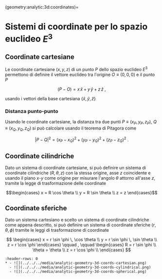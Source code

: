 (geometry:analytic:3d:coordinates)=
# Sistemi di coordinate per lo spazio euclideo $E^3$

## Coordinate cartesiane
Le coordinate cartesiane $(x,y,z)$ di un punto $P$ dello spazio euclideo $E^3$ permettono di definire il vettore euclideo tra l'origine $O \equiv (0,0,0)$ e il punto $P$

$$(P-O) = x \, \hat{x} + y \, \hat{y} + z \, \hat{z} \ ,$$

usando i vettori della base cartesiana $\{ \hat{x}, \hat{y}, \hat{z} \}$

### Distanza punto-punto
Usando le coordinate cartesiane, la distanza tra due punti $P \equiv(x_P, y_P, z_P)$, $Q \equiv (x_Q, y_Q, z_Q)$ si può calcolare usando il teorema di Pitagora come

$$|P-Q|^2 = (x_P - x_Q)^2 + (y_P - y_Q)^2 + (z_P - z_Q)^2 \ .$$

## Coordinate cilindriche
Dato un sistema di coordinate cartesiane, si può definire un sistema di coordinate cilindriche $(R, \theta, z)$ con la stessa origine, asse $z$ coincidente e usando il piano $x$-$y$ come origine per misurare l'angolo $\theta$ attorno all'asse $z$, tramite la legge di trasformazione delle coordinate

$$\begin{cases}
x = R \cos \theta \\
y = R \sin \theta \\
z = z
\end{cases}$$

## Coordinate sferiche
Dato un sistema cartesiano e scelto un sistema di coordinate cilindriche come appena descritto, si può definire un sistema di coordinate sferiche $(r, \theta, \phi)$ tramite le leggi di trasformazione di coordinate

$$
\begin{cases}
x = r \sin \phi \, \cos \theta \\
y = r \sin \phi \, \sin \theta \\
z = r \cos \phi
\end{cases}
\qquad , \qquad
\begin{cases}
R = r \sin \phi \\
\theta = \theta \\
z = r \cos \phi \\
\end{cases}
$$

```{list-table}
:header-rows: 0
* - ![](../../../media/analytic-geometry-3d-coords-cartesian.png)
  - ![](../../../media/analytic-geometry-3d-coords-cylindrical.png)
  - ![](../../../media/analytic-geometry-3d-coords-spherical.png)
```


